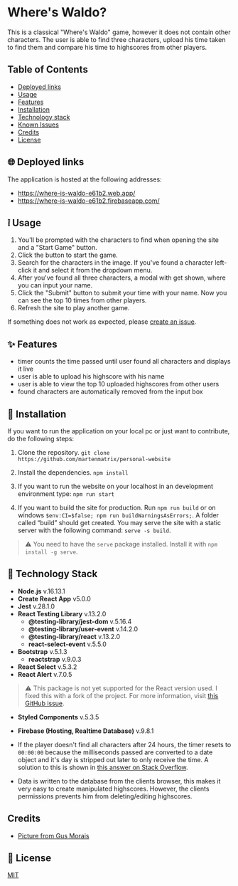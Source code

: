 # Where's Waldo?

This is a classical "Where's Waldo" game, however it does not contain other characters. The user is able to find three characters, upload his time taken to find them and compare his time to highscores from other players.
	
## Table of Contents

- [Deployed links](#globe_with_meridians-deployed-links)
- [Usage](#grey_exclamation-usage)
- [Features](#sparkles-features)
- [Installation](#wrench-installation)
- [Technology stack](#blue_book-technology-stack)
- [Known Issues](#exclamation-known-issues)
- [Credits](#pray-credits)
- [License](#scroll-license)

## :globe_with_meridians: Deployed links

The application is hosted at the following addresses:

- https://where-is-waldo-e61b2.web.app/
- https://where-is-waldo-e61b2.firebaseapp.com/

## :grey_exclamation: Usage

1. You'll be prompted with the characters to find when opening the site and a "Start Game" button.
2. Click the button to start the game.
3. Search for the characters in the image. If you've found a character left-click it and select it from the dropdown menu.
4. After you've found all three characters, a modal with get shown, where you can input your name.
5. Click the "Submit" button to submit your time with your name. Now you can see the top 10 times from other players.
6. Refresh the site to play another game.

If something does not work as expected, please [create an issue](https://github.com/martenmatrix/where-is-waldo/issues/new).

## :sparkles: Features

- timer counts the time passed until user found all characters and displays it live
- user is able to upload his highscore with his name
- user is able to view the top 10 uploaded highscores from other users
- found characters are automatically removed from the input box

##  :wrench: Installation

If you want to run the application on your local pc or just want to contribute, do the following steps:

1. Clone the repository.
	`git clone https://github.com/martenmatrix/personal-website`

2. Install the dependencies.
	`npm install`

2. If you want to run the website on your localhost in an development environment type:
	`npm run start`

3. If you want to build the site for production. Run `npm run build` or on windows `$env:CI=$false; npm run buildWarningsAsErrors;`. A folder called “build” should get created. You may serve the site with a static server with the following command: `serve -s build`.
> :warning: You need to have the `serve` package installed. Install it with `npm install -g serve`.

## :blue_book: Technology Stack

- **Node.js** v.16.13.1
- **Create React App** v5.0.0
- **Jest** v.28.1.0
- **React Testing Library** v.13.2.0
	- **@testing-library/jest-dom** v.5.16.4
	- **@testing-library/user-event** v.14.2.0
    - **@testing-library/react** v.13.2.0
    - **react-select-event** v.5.5.0
- **Bootstrap** v.5.1.3
	- **reactstrap** v.9.0.3
- **React Select** v.5.3.2
- **React Alert** v.7.0.5
> :warning: This package is not yet supported for the React version used. I fixed this with a fork of the project. For more information, visit [this GitHub issue](https://github.com/schiehll/react-alert/issues/192).
- **Styled Components** v.5.3.5
- **Firebase (Hosting, Realtime Database)** v.9.8.1

- If the player doesn't find all characters after 24 hours, the timer resets to `00:00:00` because the milliseconds passed are converted to a date object and it's day is stripped out later to only receive the time. A solution to this is shown in [this answer on Stack Overflow](https://stackoverflow.com/a/67256291).
- Data is written to the database from the clients browser, this makes it very easy to create manipulated highscores. However, the clients permissions prevents him from deleting/editing highscores.

## Credits
- [Picture from Gus Morais](https://www.behance.net/gallery/110549933/2020Christmas-illustration-for-Washington-Post)

## :scroll: License

[MIT](https://github.com/martenmatrix/where-is-waldo/blob/master/LICENSE)
